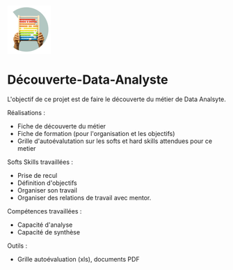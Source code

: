 ![découverte](P1.png)
# Découverte-Data-Analyste
L'objectif de ce projet est de faire le découverte du métier de Data Analsyte.

Réalisations : 
  + Fiche de découverte du métier
  + Fiche de formation (pour l'organisation et les objectifs)
  + Grille d'autoévalutation sur les softs et hard skills attendues pour ce metier

Softs Skills travaillées :
  +  Prise de recul
  +  Définition d'objectifs
  +  Organiser son travail
  +  Organiser des relations de travail avec mentor.

Compétences travaillées :
  + Capacité d'analyse
  + Capacité de synthèse

Outils : 
  + Grille autoévaluation (xls),  documents PDF

